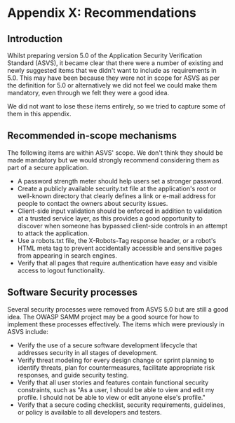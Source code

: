 # Appendix X: Recommendations

## Introduction

Whilst preparing version 5.0 of the Application Security Verification Standard (ASVS), it became clear that there were a number of existing and newly suggested items that we didn't want to include as requirements in 5.0. This may have been because they were not in scope for ASVS as per the definition for 5.0 or alternatively we did not feel we could make them mandatory, even through we felt they were a good idea.

We did not want to lose these items entirely, so we tried to capture some of them in this appendix.

## Recommended in-scope mechanisms

The following items are within ASVS' scope. We don't think they should be made mandatory but we would strongly recommend considering them as part of a secure application.

* A password strength meter should help users set a stronger password.
* Create a publicly available security.txt file at the application's root or well-known directory that clearly defines a link or e-mail address for people to contact the owners about security issues.
* Client-side input validation should be enforced in addition to validation at a trusted service layer, as this provides a good opportunity to discover when someone has bypassed client-side controls in an attempt to attack the application.
* Use a robots.txt file, the X-Robots-Tag response header, or a robot's HTML meta tag to prevent accidentally accessible and sensitive pages from appearing in search engines.
* Verify that all pages that require authentication have easy and visible access to logout functionality.

## Software Security processes

Several security processes were removed from ASVS 5.0 but are still a good idea. The OWASP SAMM project may be a good source for how to implement these processes effectively. The items which were previously in ASVS include:

* Verify the use of a secure software development lifecycle that addresses security in all stages of development.
* Verify threat modeling for every design change or sprint planning to identify threats, plan for countermeasures, facilitate appropriate risk responses, and guide security testing.
* Verify that all user stories and features contain functional security constraints, such as "As a user, I should be able to view and edit my profile. I should not be able to view or edit anyone else's profile."
* Verify that a secure coding checklist, security requirements, guidelines, or policy is available to all developers and testers.
